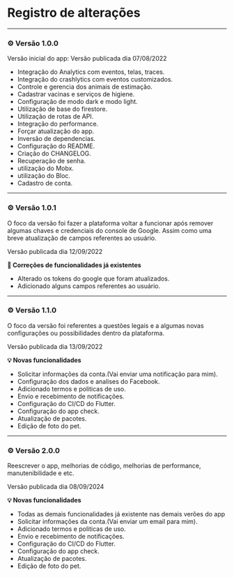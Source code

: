 # Registro de alterações

--- 

### :gear: Versão 1.0.0

Versão inicial do app: Versão publicada dia 07/08/2022

<ul>
    <li>Integração do Analytics com eventos, telas, traces.</li>
    <li>Integração do crashlytics com eventos customizados.</li>
    <li>Controle e gerencia dos animais de estimação.</li>
    <li>Cadastrar vacinas e serviços de higiene.</li>
    <li>Configuração de modo dark e modo light.</li>
    <li>Utilização de base do firestore.</li>    
    <li>Utilização de rotas de API.</li>
    <li>Integração do performance.</li>
    <li>Forçar atualização do app.</li>    
    <li>Inversão de dependencias.</li>
    <li>Configuração do README.</li>
    <li>Criação do CHANGELOG.</li>
    <li>Recuperação de senha.</li>
    <li>utilização do Mobx.</li>
    <li>utilização do Bloc.</li>
    <li>Cadastro de conta.</li>
</ul>

---

### :gear: Versão 1.0.1

O foco da versão foi fazer a plataforma voltar a funcionar após remover algumas chaves e credenciais do console de Google.
Assim como uma breve atualização de campos referentes ao usuário.

Versão publicada dia 12/09/2022

**:bug: Correções de funcionalidades já existentes**

<ul>
    <li>Alterado os tokens do google que foram atualizados.</li>
    <li>Adicionado alguns campos referentes ao usuário.</li>
</ul>

---

### :gear: Versão 1.1.0

O foco da versão foi referentes a questões legais e a algumas novas configurações ou possibilidades dentro da plataforma.

Versão publicada dia 13/09/2022

**:bulb: Novas funcionalidades**

<ul>
    <li>Solicitar informações da conta.(Vai enviar uma notificação para mim).</li>
    <li>Configuração dos dados e analises do Facebook.</li>    
    <li>Adicionado termos e politicas de uso.</li>    
    <li>Envio e recebimento de notificações.</li>    
    <li>Configuração do CI/CD do Flutter.</li> 
    <li>Configuração do app check.</li>
    <li>Atualização de pacotes.</li>
    <li>Edição de foto do pet.</li>
</ul>

---

### :gear: Versão 2.0.0

Reescrever o app, melhorias de código, melhorias de performance, manutenibilidade e etc.

Versão publicada dia 08/09/2024

**:bulb: Novas funcionalidades**

<ul>
    <li>Todas as demais funcionalidades já existente nas demais verões do app</li>
    <li>Solicitar informações da conta.(Vai enviar um email para mim).</li>
    <li>Adicionado termos e politicas de uso.</li>
    <li>Envio e recebimento de notificações.</li>
    <li>Configuração do CI/CD do Flutter.</li>
    <li>Configuração do app check.</li>
    <li>Atualização de pacotes.</li>
    <li>Edição de foto do pet.</li>
</ul>